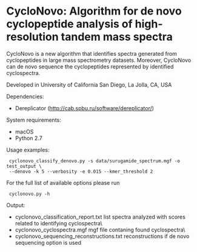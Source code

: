 # CycloNovo: Algorithm for de novo cyclopeptide analysis of high-resolution tandem mass spectra

CycloNovo is a new algorithm that identifies spectra generated from cyclopeptides in large mass spectrometry datasets. Moreover, CycloNovo can de novo sequence the cyclopeptides represented by identified cyclospectra.

Developed in University of California San Diego, La Jolla, CA, USA


Dependencies:

- Dereplicator (http://cab.spbu.ru/software/dereplicator/)


System requirements:

- macOS
- Python 2.7


Usage examples: 

     cyclonovo_classify_denovo.py -s data/surugamide_spectrum.mgf -o test_output \
     --denovo -k 5 --verbosity -e 0.015 --kmer_threshold 2 


For the full list of available options please run

     cyclonovo.py -h


Output:
* cyclonovo_classification_report.txt              list spectra analyzed with scores related to identifying cyclospectra\
* cyclonovo_cyclospectra.mgf                       mgf file contaning found cyclospectra\
* cyclonovo_sequencing_reconstructions.txt         reconstructions if de novo sequencing option is used





